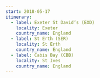 ```yaml
---
start: 2018-05-17
itinerary:
  - label: Exeter St David’s (EXD)
    locality: Exeter
    country_name: England
  - label: St Erth (SER)
    locality: St Erth
    country_name: England
  - label: Cabis Bay (CBB)
    locality: St Ives
    country_name: England
---
```

